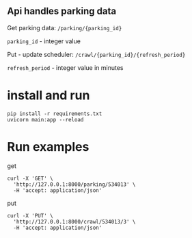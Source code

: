 ## Api handles parking data

Get parking data:
`/parking/{parking_id}`

`parking_id` - integer value

Put - update scheduler:
`/crawl/{parking_id}/{refresh_period}`

`refresh_period` - integer value in minutes

# install and run
```
pip install -r requirements.txt
uvicorn main:app --reload
```

# Run examples
get
```
curl -X 'GET' \
  'http://127.0.0.1:8000/parking/534013' \
  -H 'accept: application/json'
```
put
```
curl -X 'PUT' \
  'http://127.0.0.1:8000/crawl/534013/3' \
  -H 'accept: application/json'
```
